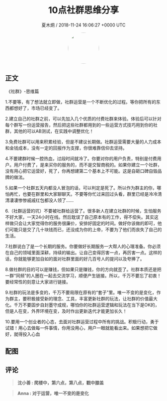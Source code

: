 <h1 align="center">10点社群思维分享</h1>
<p align="center">
    <a>夏木炯 / 2018-11-24 16:06:27 &#43;0000 UTC</a>
</p>

<div align="center">
    <img src="https://images.zsxq.com/Fo3p1yPeGVCI041V8TiAOM_iHsnO?e=1590940799&amp;token=kIxbL07-8jAj8w1n4s9zv64FuZZNEATmlU_Vm6zD:dR0nAY0kuBuLxWvjkRxpwqyh8yM=" width="100" height="100" style="border:1px solid;border-radius:50%; color:#ffffff"/>
</div>

## 正文

<div>
 《社群》-思维篇 

1.不要等，有了想法就立即做，社群运营是一个不断优化的过程。等你把所有的东西都想好了，市场已经变了。

2.建立自己的社群之前，可以先加入几个优质的付费社群来体验。体验后可以针对每个群写一份运营报告，然后把这些社群都用到的一些运营方式技巧用到你的社群，其他的可以AB测试，在实践中调整优化！

3.免费社群可以用来积累经验，但是不建议长期做。社群运营需要大量的人力成本和金钱成本，没有一定的回报作为支撑，你很难靠信仰去坚持。

4.不要建群时候一腔热血，过段时间就冷了。你要对你的用户负责，特别是付费用户。用户付费了，是来买你的服务的，而不是交智商税的。如果你建立一个社群，没有用心把它运营好，死了，你再想建第二个基本上不可能。这是自砸口碑自毁品牌的做法。

5.如果一个社群五天内都没人冒泡的话，可以判定是死了。所以作为群主的你，哪怕再忙，也要在群里和大家聊聊天。不要等你忙过来回过头看，群里已经是冷冷清清凄凄惨惨戚戚红包都没人领了……

6.（社群运营的坑）不要被社群给运营了。很多新人在建立社群的时候，生怕服务不好大家，一天24小时在线。然后耽误了自己原本有的工作，得不偿失。其实这样做只会让大家觉得你的服务很廉价，安排好固定的时间。做好你该做的即可，他们可能只是交了几十块钱而已，还没成为你的上帝，不要为了他们而丧失了自己的生活。

7.社群说白了是一个长期的服务。你要做好长期服务一大帮人的心理准备。你必须在自己的领域里面深耕，持续的输出。让自己变得厉害一点，再厉害一点。这样的话，你就能够更加自如的面对社群里面的好几百号人的提问以及夸捧了。

8.做社群的目的可以是赚钱，但如果只是赚钱，你的方向就歪了。社群本质还是把一群“同频”的人圈在一起去交流学习，顺便产生链接。所以，千万不要忘了初衷！要经常性的刻意让大家进行链接。

9.社群的玩法是多变的，千万不要局限在原有的“套子”里。唯一不变的是变化，作为群主，要积极接受新的理念、工具，丰富更新社群的玩法，让社群的价值最大化。千万不要固步自封墨守成规，哪怕你的社群运营逻辑和玩法在当下是OK的，但是人在变，外界环境在变，及时作出更新迭代才能更加长久！

10.要用一个创业者的心态，去面对社群运营过程中所有的挑战。积极行动，勇于试错！用心去做每一件事情，你用没用心，用户一眼就能看出来。如果想把它做好，就得投入心血
</div>

## 配图
<div class="image" align="center">

</div>

## 评论

<div align="left">
<div>

<blockquote >
<span> <strong>沈小善 : 爬楼中，第六点，第八点，戳中膝盖 </strong></span>
</blockquote>

<blockquote >
<span> <strong>Anna : 对于运营，唯一不变的是变化 </strong></span>
</blockquote>

</div>
</div>